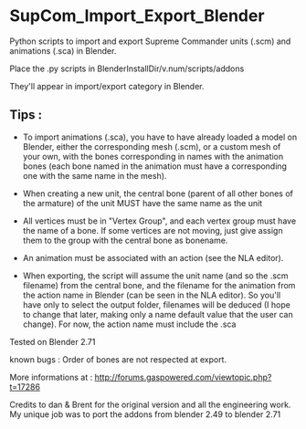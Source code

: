 SupCom_Import_Export_Blender
============================

Python scripts to import and export Supreme Commander units (.scm) and animations (.sca) in Blender.


Place the .py scripts in BlenderInstallDir/v.num/scripts/addons

They'll appear in import/export category in Blender.

Tips :
------
- To import animations (.sca), you have to have already loaded a model on Blender, either the corresponding mesh (.scm), or a custom mesh of your own, with the bones corresponding in names with the animation bones (each bone named in the animation must have a corresponding one with the same name in the mesh).

- When creating a new unit, the central bone (parent of all other bones of the armature) of the unit MUST have the same name as the unit

- All vertices must be in "Vertex Group", and each vertex group must have the name of a bone. If some vertices are not moving, just give assign them to the group with the central bone as bonename.

- An animation must be associated with an action (see the NLA editor).

- When exporting, the script will assume the unit name (and so the .scm filename) from the central bone, and the filename for the animation from the action name in Blender (can be seen in the NLA editor). So you'll have only to select the output folder, filenames will be deduced (I hope to change that later, making only a name default value that the user can change). For now, the action name must include the .sca




Tested on Blender 2.71

known bugs :
Order of bones are not respected at export.


More informations at :
http://forums.gaspowered.com/viewtopic.php?t=17286

Credits to dan & Brent for the original version and all the engineering work. My unique job was to port the addons from blender 2.49 to blender 2.71
